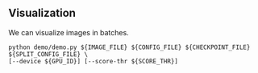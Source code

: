 ## Visualization
We can visualize images in batches.
```
python demo/demo.py ${IMAGE_FILE} ${CONFIG_FILE} ${CHECKPOINT_FILE} ${SPLIT_CONFIG_FILE} \
[--device ${GPU_ID}] [--score-thr ${SCORE_THR}]
```

